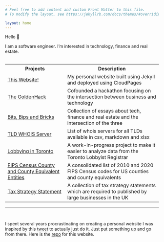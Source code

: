 ```yaml
---
# Feel free to add content and custom Front Matter to this file.
# To modify the layout, see https://jekyllrb.com/docs/themes/#overriding-theme-defaults

layout: home
---
```


Hello 👋

I am a software engineer. I’m interested in technology, finance and real estate.  
<br>
<table class="table-first-col-nowrap">
  <tr>
    <th>Projects</th>
    <th>Description</th>
  </tr>
   <tr>
    <td><a href = "https://github.com/RamVasuthevan/Personal-Website/">This Website!</a></td>
    <td>My personal website built using Jekyll and deployed using CloudPages </td>
  </tr>
  <tr>
    <td><a href = "https://www.thegoldenhack.ca/">The GoldenHack</a></td>
    <td>Cofounded a hackathon focusing on the intersection between business and technology</td>
  </tr>
  <tr>
    <td><a href = "https://www.bitsbipsbricks.com/">Bits, Bips and Bricks</a></td>
    <td>Collection of essays about tech, finance and real estate and the intersection of the three</td>
  </tr>
  <tr>
    <td><a href = "https://github.com/RamVasuthevan/whois-server-list">TLD WHOIS Server</a></td>
    <td>List of whois servers for all TLDs available in csv, markdown and xlsx</td>
  </tr>
  <tr>
    <td><a href = "https://lobbyingintoronto.ca/">Lobbying in Toronto</a></td>
    <td>A work-in-progress project to make it easier to analyze data from the Toronto Lobbyist Registrar</td>
  </tr>
   <tr>
    <td><a href = "https://github.com/RamVasuthevan/FIPS-Census-County-and-County-Equivalent-Entities">FIPS Census County and County Equivalent Entities</a></td>
    <td>A consolidated list of 2010 and 2020 FIPS Census codes for US counties and county equivalents</td>
  </tr>
  <tr>
    <td><a href = "https://github.com/RamVasuthevan/TaxStrategyStatement">Tax Strategy Statement</a></td>
    <td>A collection of tax strategy statements which are required to published by large businesses in the UK</td>
  </tr>
</table>

---

<br />

I spent several years procrastinating on creating a personal website I was inspired by this [tweet](https://twitter.com/RamVasuthevan/status/1589036193966329856?s=20&t=ugmG3OLXRUIKGov6VA4zEQ) to actually just do it. Just put something up and go from there. Here is the [repo](https://github.com/RamVasuthevan/Personal-Website) for this website.
